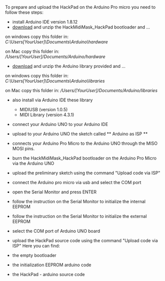 To prepare and upload the HackPad on the Arduino Pro micro you need to follow these steps:

- install Arduino IDE version 1.8.12
- [download](https://github.com/TeraJaQ/HackPad/blob/98fc1aba79c6c5eab6331f7ece1e48f16bbd9735/Arduino_tools/HackMidiMask_HackPad.zip) and unzip the HackMidiMask_HackPad bootloader and ...

on windows copy this folder in:
*C:\Users\[YourUser]\Documents\Arduino\hardware*

on Mac copy this folder in:
*/Users/[YourUser]/Documents/Arduino/hardware*

- [download](https://github.com/TeraJaQ/HackPad/blob/3e7e7be7058b5257141bf90c8c767acaf4840632/Arduino_tools/Libraries.zip) and unzip the Arduino library provided and ...

on windows copy this folder in: 
*C:\Users\[YourUser]\Documents\Arduino\libraries*

on Mac copy this folder in: 
*/Users/[YourUser]/Documents/Arduino/libraries*

- also install via Arduino IDE these library
	- MIDIUSB (version 1.0.5)
	- MIDI Library (version 4.3.1)
- connect your Arduino UNO to your Arduino IDE
- upload to your Arduino UNO the sketch called ** Arduino as ISP **
- connects your Arduino Pro Micro to the Arduino UNO through the MISO MOSI pins.
- burn the HackMidiMask_HackPad bootloader on the Arduino Pro Micro via the Arduino UNO 
- upload the preliminary sketch using the command "Upload code via ISP"
- connect the Arduino pro micro via usb and select the COM port 
- open the Serial Monitor and press ENTER
- follow the instruction on the Serial Monitor to initialize the internal EEPROM
- follow the instruction on the Serial Monitor to initialize the external EEPROM
- select the COM port of Arduino UNO board
- upload the HackPad source code using the command "Upload code via ISP"
Here you can find:

- the empty bootloader
- the initialization EEPROM arduino code
- the HackPad - arduino source code

